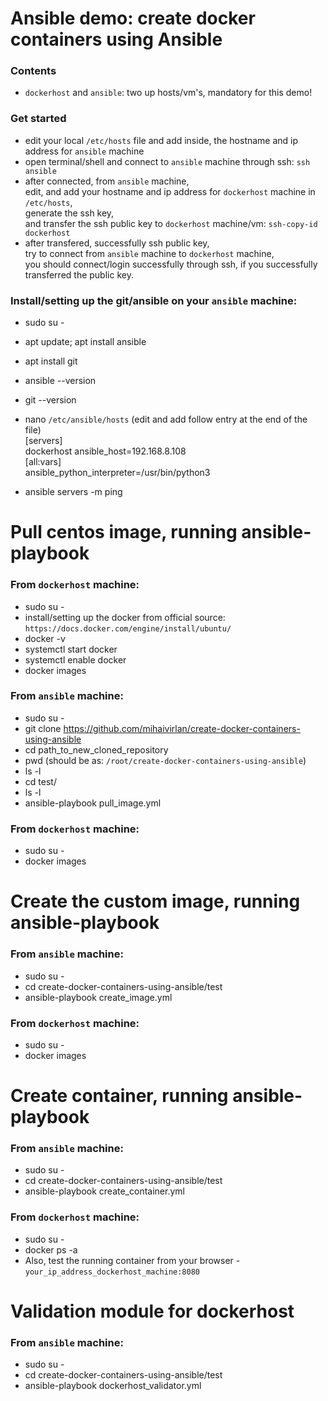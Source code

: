 # Ansible demo: create docker containers using Ansible
### Contents
- `dockerhost` and `ansible`: two up hosts/vm's, mandatory for this demo!

### Get started
- edit your local `/etc/hosts` file and add inside, the hostname and ip address for `ansible` machine
- open terminal/shell and connect to `ansible` machine through ssh: `ssh ansible`
- after connected, from `ansible` machine, <br/>
  edit, and add your hostname and ip address for `dockerhost` machine in `/etc/hosts`, <br/>
  generate the ssh key, <br/>
  and transfer the ssh public key to `dockerhost` machine/vm: `ssh-copy-id dockerhost`
- after transfered, successfully ssh public key,<br/> 
  try to connect from `ansible` machine to `dockerhost` machine,<br/> 
  you should connect/login successfully through ssh, if you successfully transferred the public key.

### Install/setting up the git/ansible on your `ansible` machine:
- sudo su -
- apt update; apt install ansible
- apt install git
- ansible --version
- git --version
- nano `/etc/ansible/hosts` (edit and add follow entry at the end of the file)<br/>
[servers]<br/>
dockerhost ansible_host=192.168.8.108<br/>
[all:vars]<br/>
ansible_python_interpreter=/usr/bin/python3

- ansible servers -m ping

# Pull centos image, running ansible-playbook
### From `dockerhost` machine:
- sudo su -
- install/setting up the docker from official source: `https://docs.docker.com/engine/install/ubuntu/`
- docker -v
- systemctl start docker
- systemctl enable docker
- docker images

### From `ansible` machine:
- sudo su -
- git clone https://github.com/mihaivirlan/create-docker-containers-using-ansible
- cd path_to_new_cloned_repository
- pwd (should be as: `/root/create-docker-containers-using-ansible`)
- ls -l
- cd test/
- ls -l
- ansible-playbook pull_image.yml

### From `dockerhost` machine:
- sudo su -
- docker images

# Create the custom image, running ansible-playbook
### From `ansible` machine:
- sudo su -
- cd create-docker-containers-using-ansible/test
- ansible-playbook create_image.yml

### From `dockerhost` machine:
- sudo su -
- docker images


# Create container, running ansible-playbook
### From `ansible` machine:
- sudo su -
- cd create-docker-containers-using-ansible/test
- ansible-playbook create_container.yml

### From `dockerhost` machine:
- sudo su -
- docker ps -a
- Also, test the running container from your browser - `your_ip_address_dockerhost_machine:8080`

# Validation module for dockerhost
### From `ansible` machine:
- sudo su -
- cd create-docker-containers-using-ansible/test
- ansible-playbook dockerhost_validator.yml
